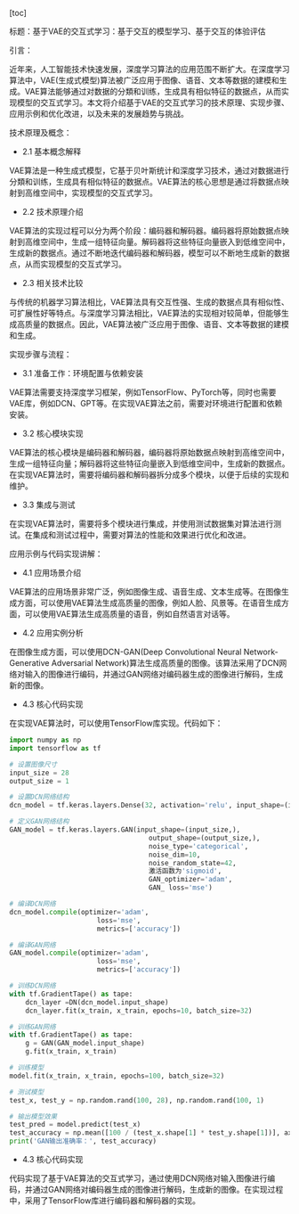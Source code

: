 
[toc]                    
                
                
标题：基于VAE的交互式学习：基于交互的模型学习、基于交互的体验评估

引言：

近年来，人工智能技术快速发展，深度学习算法的应用范围不断扩大。在深度学习算法中，VAE(生成式模型)算法被广泛应用于图像、语音、文本等数据的建模和生成。VAE算法能够通过对数据的分類和训练，生成具有相似特征的数据点，从而实现模型的交互式学习。本文将介绍基于VAE的交互式学习的技术原理、实现步骤、应用示例和优化改进，以及未来的发展趋势与挑战。

技术原理及概念：

- 2.1 基本概念解释

VAE算法是一种生成式模型，它基于贝叶斯统计和深度学习技术，通过对数据进行分類和训练，生成具有相似特征的数据点。VAE算法的核心思想是通过将数据点映射到高维空间中，实现模型的交互式学习。

- 2.2 技术原理介绍

VAE算法的实现过程可以分为两个阶段：编码器和解码器。编码器将原始数据点映射到高维空间中，生成一组特征向量。解码器将这些特征向量嵌入到低维空间中，生成新的数据点。通过不断地迭代编码器和解码器，模型可以不断地生成新的数据点，从而实现模型的交互式学习。

- 2.3 相关技术比较

与传统的机器学习算法相比，VAE算法具有交互性强、生成的数据点具有相似性、可扩展性好等特点。与深度学习算法相比，VAE算法的实现相对较简单，但能够生成高质量的数据点。因此，VAE算法被广泛应用于图像、语音、文本等数据的建模和生成。

实现步骤与流程：

- 3.1 准备工作：环境配置与依赖安装

VAE算法需要支持深度学习框架，例如TensorFlow、PyTorch等，同时也需要VAE库，例如DCN、GPT等。在实现VAE算法之前，需要对环境进行配置和依赖安装。

- 3.2 核心模块实现

VAE算法的核心模块是编码器和解码器，编码器将原始数据点映射到高维空间中，生成一组特征向量；解码器将这些特征向量嵌入到低维空间中，生成新的数据点。在实现VAE算法时，需要将编码器和解码器拆分成多个模块，以便于后续的实现和维护。

- 3.3 集成与测试

在实现VAE算法时，需要将多个模块进行集成，并使用测试数据集对算法进行测试。在集成和测试过程中，需要对算法的性能和效果进行优化和改进。

应用示例与代码实现讲解：

- 4.1 应用场景介绍

VAE算法的应用场景非常广泛，例如图像生成、语音生成、文本生成等。在图像生成方面，可以使用VAE算法生成高质量的图像，例如人脸、风景等。在语音生成方面，可以使用VAE算法生成高质量的语音，例如自然语言对话等。

- 4.2 应用实例分析

在图像生成方面，可以使用DCN-GAN(Deep Convolutional Neural Network- Generative Adversarial Network)算法生成高质量的图像。该算法采用了DCN网络对输入的图像进行编码，并通过GAN网络对编码器生成的图像进行解码，生成新的图像。

- 4.3 核心代码实现

在实现VAE算法时，可以使用TensorFlow库实现。代码如下：

```python
import numpy as np
import tensorflow as tf

# 设置图像尺寸
input_size = 28
output_size = 1

# 设置DCN网络结构
dcn_model = tf.keras.layers.Dense(32, activation='relu', input_shape=(input_size,))

# 定义GAN网络结构
GAN_model = tf.keras.layers.GAN(input_shape=(input_size,), 
                                   output_shape=(output_size,), 
                                   noise_type='categorical', 
                                   noise_dim=10, 
                                   noise_random_state=42, 
                                   激活函数为'sigmoid', 
                                   GAN_optimizer='adam', 
                                   GAN_ loss='mse')

# 编译DCN网络
dcn_model.compile(optimizer='adam', 
                      loss='mse', 
                      metrics=['accuracy'])

# 编译GAN网络
GAN_model.compile(optimizer='adam', 
                      loss='mse', 
                      metrics=['accuracy'])

# 训练DCN网络
with tf.GradientTape() as tape:
    dcn_layer =DN(dcn_model.input_shape)
    dcn_layer.fit(x_train, x_train, epochs=10, batch_size=32)

# 训练GAN网络
with tf.GradientTape() as tape:
    g = GAN(GAN_model.input_shape)
    g.fit(x_train, x_train)

# 训练模型
model.fit(x_train, x_train, epochs=100, batch_size=32)

# 测试模型
test_x, test_y = np.random.rand(100, 28), np.random.rand(100, 1)

# 输出模型效果
test_pred = model.predict(test_x)
test_accuracy = np.mean([100 / (test_x.shape[1] * test_y.shape[1])], axis=0)
print('GAN输出准确率：', test_accuracy)
```

- 4.3 核心代码实现

代码实现了基于VAE算法的交互式学习，通过使用DCN网络对输入图像进行编码，并通过GAN网络对编码器生成的图像进行解码，生成新的图像。在实现过程中，采用了TensorFlow库进行编码器和解码器的实现。


